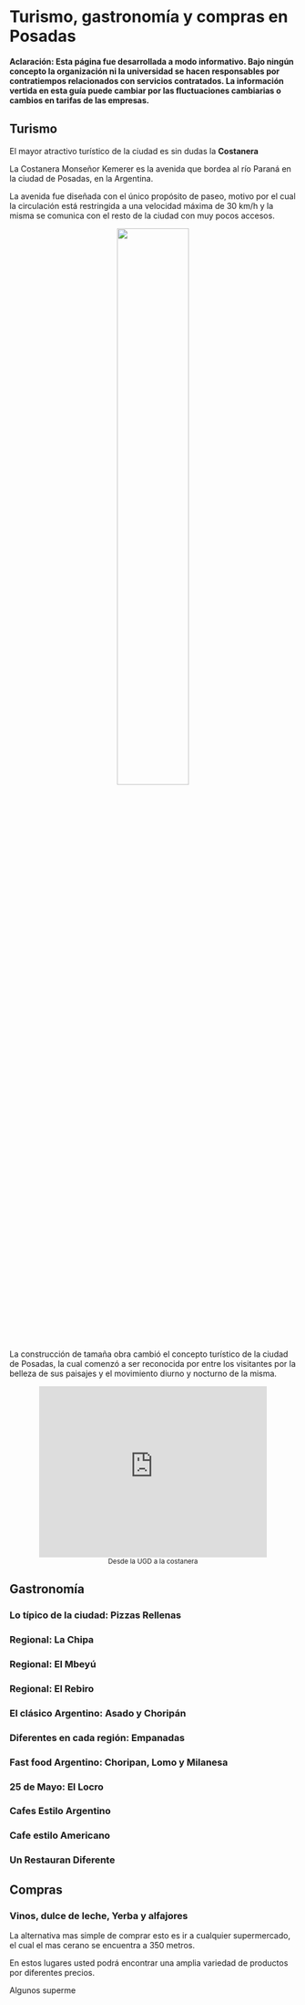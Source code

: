 # Turismo, gastronomía y compras en Posadas

**Aclaración: Esta página fue desarrollada a modo informativo. Bajo ningún
concepto la organización ni la universidad se hacen
responsables por contratiempos relacionados con servicios contratados.
La información vertida en esta guía puede cambiar por las fluctuaciones
cambiarias o cambios en tarifas de las empresas.**

## Turismo

El mayor atractivo turístico de la ciudad es sin dudas la **Costanera**

La Costanera Monseñor Kemerer es la avenida que bordea al río Paraná en la
ciudad de Posadas, en la Argentina.

La avenida fue diseñada con el único propósito de paseo, motivo por el cual la
circulación está restringida a una velocidad máxima de 30 km/h y la misma se
comunica con el resto de la ciudad con muy pocos accesos.

<div style="text-align:center">
    <img width="50%" src ="https://github.com/scipy-latinamerica/scipyla2015/raw/master/posadas_tourism/imgs/costanera.jpg" />
</div>

La construcción de tamaña obra cambió el concepto turístico de la ciudad de
Posadas, la cual comenzó  a ser reconocida por entre los visitantes por la
belleza de sus paisajes y el movimiento diurno y nocturno de la misma.

<div style="text-align:center">
    <iframe src="https://www.google.com/maps/embed?pb=!1m29!1m12!1m3!1d5416.310197988282!2d-55.89461191399824!3d-27.369217696264766!2m3!1f0!2f0!3f0!3m2!1i1024!2i768!4f13.1!4m14!1i0!3e2!4m5!1s0x9457be4a0aa5fc7d%3A0xcd599c063e5f51a4!2sUniversidad+Gast%C3%B3n+Dachary%2C+Salta+1912%2C+3300+Posadas%2C+Misiones!3m2!1d-27.371382999999998!2d-55.895519!4m5!1s0x9457bfc99b0d3405%3A0x23b36136018e58bb!2sAv+Costanera%2C+Posadas%2C+Misiones!3m2!1d-27.3660963!2d-55.884637!5e1!3m2!1ses!2sar!4v1426972291417" width="400" height="300" frameborder="0" style="border:0"></iframe>
    <br>
    <small>Desde la UGD a la costanera</small>
</div>


## Gastronomía

### Lo típico de la ciudad: Pizzas Rellenas

### Regional: La Chipa

### Regional: El Mbeyú

### Regional: El Rebiro

### El clásico Argentino: Asado y Choripán

### Diferentes en cada región: Empanadas

### Fast food Argentino: Choripan, Lomo y Milanesa

### 25 de Mayo: El Locro

### Cafes Estilo Argentino

### Cafe estilo Americano

### Un Restauran Diferente

## Compras

### Vinos, dulce de leche, Yerba y alfajores

La alternativa mas simple de comprar esto es ir a cualquier supermercado, el
cual el mas cerano se encuentra a 350 metros.

En estos lugares usted podrá encontrar una amplia variedad de productos por
diferentes precios.

Algunos superme

